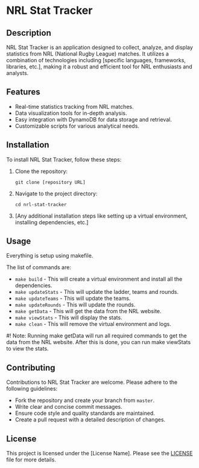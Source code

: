 
# NRL Stat Tracker

## Description
NRL Stat Tracker is an application designed to collect, analyze, and display statistics from NRL (National Rugby League) matches. It utilizes a combination of technologies including [specific languages, frameworks, libraries, etc.], making it a robust and efficient tool for NRL enthusiasts and analysts.

## Features
- Real-time statistics tracking from NRL matches.
- Data visualization tools for in-depth analysis.
- Easy integration with DynamoDB for data storage and retrieval.
- Customizable scripts for various analytical needs.

## Installation
To install NRL Stat Tracker, follow these steps:

1. Clone the repository:
   ```
   git clone [repository URL]
   ```
2. Navigate to the project directory:
   ```
   cd nrl-stat-tracker
   ```
3. [Any additional installation steps like setting up a virtual environment, installing dependencies, etc.]

## Usage
Everything is setup using makefile.

The list of commands are:
- `make build` - This will create a virtual environment and install all the dependencies.
- `make updateStats` - This will update the ladder, teams and rounds.
- `make updateTeams` - This will update the teams.
- `make updateRounds` - This will update the rounds.
- `make getData` - This will get the data from the NRL website.
- `make viewStats` - This will display the stats.
- `make clean` - This will remove the virtual environment and logs.

#! Note: Running make getData will run all required commands to get the data from the NRL website. After this is done, you can run make viewStats to view the stats.

## Contributing
Contributions to NRL Stat Tracker are welcome. Please adhere to the following guidelines:

- Fork the repository and create your branch from `master`.
- Write clear and concise commit messages.
- Ensure code style and quality standards are maintained.
- Create a pull request with a detailed description of changes.

## License
This project is licensed under the [License Name]. Please see the [LICENSE](LICENSE) file for more details.
